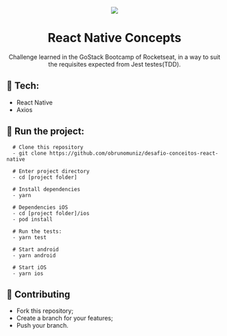 <p align="center">
  <img src="https://i.imgur.com/MLNi8Jn.png">
</p>
<h1 align=center>React Native Concepts</h1>
<p align="center">Challenge learned in the GoStack Bootcamp of Rocketseat, in a way to suit the requisites expected from Jest testes(TDD).</p>

## :rocket: Tech:
- React Native
- Axios

## :rocket: Run the project:
```shell
  # Clone this repository
  - git clone https://github.com/obrunomuniz/desafio-conceitos-react-native
  
  # Enter project directory
  - cd [project folder]
  
  # Install dependencies
  - yarn
  
  # Dependencies iOS
  - cd [project folder]/ios
  - pod install
  
  # Run the tests:
  - yarn test
  
  # Start android
  - yarn android
  
  # Start iOS
  - yarn ios
```

## :rocket: Contributing
- Fork this repository;
- Create a branch for your features;
- Push your branch.
